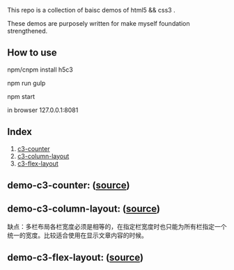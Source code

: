 This repo is a collection of baisc demos of html5 && css3 .

These demos are purposely written for make myself  foundation strengthened.

## How to use

npm/cnpm install h5c3

npm run gulp

npm start

in browser 127.0.0.1:8081

## Index

1. [c3-counter](#demo-c3-counter)
2. [c3-column-layout](#demo-c3-column-layout)
3. [c3-flex-layout](#demo-c3-flex-layout)

## demo-c3-counter: ([source](https://github.com/zppro/h5c3/blob/master/src/jade/c3-counter.jade))

## demo-c3-column-layout: ([source](https://github.com/zppro/h5c3/blob/master/src/jade/c3-column-layout.jade))

缺点：多栏布局各栏宽度必须是相等的，在指定栏宽度时也只能为所有栏指定一个统一的宽度。比较适合使用在显示文章内容的时候。

## demo-c3-flex-layout: ([source](https://github.com/zppro/h5c3/blob/master/src/jade/c3-flex-layout.jade))